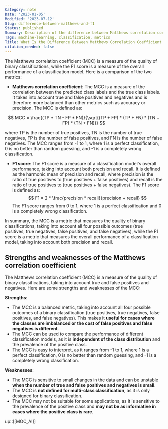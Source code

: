 ```yaml
---
Category: note
Date: '2023-01-05'
Modified: '2023-07-12'
Slug: difference-between-matthews-and-f1
Status: published
Summary: Description of the difference between Matthews correlation coefficient and F1
Tags: machine-learning, classification, metrics
Title: What Is the Difference Between Matthews Correlation Coefficient and F1 Metrics
citation_needed: false
---
```


The Matthews correlation coefficient (MCC) is a measure of the quality of binary classifications, while the F1 score is a measure of the overall performance of a classification model. Here is a comparison of the two metrics:

-   **Matthews correlation coefficient**: The MCC is a measure of the correlation between the predicted class labels and the true class labels. It takes into account true and false positives and negatives and is therefore more balanced than other metrics such as accuracy or precision. The MCC is defined as:

$$
MCC = \frac{(TP * TN - FP * FN)}{\sqrt{(TP + FP) * (TP + FN) * (TN + FP) * (TN + FN)}}
$$

where TP is the number of true positives, TN is the number of true negatives, FP is the number of false positives, and FN is the number of false negatives. The MCC ranges from -1 to 1, where 1 is a perfect classification, 0 is no better than random guessing, and -1 is a completely wrong classification.

-   **F1 score**: The F1 score is a measure of a classification model's overall performance, taking into account both precision and recall. It is defined as the harmonic mean of precision and recall, where precision is the ratio of true positives to (true positives + false positives) and recall is the ratio of true positives to (true positives + false negatives). The F1 score is defined as:
$$
F1 = 2 * \frac{precision * recall}{precision + recall}
$$
The F1 score ranges from 0 to 1, where 1 is a perfect classification and 0 is a completely wrong classification.

In summary, the MCC is a metric that measures the quality of binary classifications, taking into account all four possible outcomes (true positives, true negatives, false positives, and false negatives), while the F1 score is a metric that measures the overall performance of a classification model, taking into account both precision and recall.

## Strengths and weaknesses of the Matthews correlation coefficient
The Matthews correlation coefficient (MCC) is a measure of the quality of binary classifications, taking into account true and false positives and negatives. Here are some strengths and weaknesses of the MCC:

**Strengths**:

-   The MCC is a balanced metric, taking into account all four possible outcomes of a binary classification (true positives, true negatives, false positives, and false negatives). This makes it **useful for cases where the classes are imbalanced or the cost of false positives and false negatives is different**.
-   The MCC can be used to compare the performance of different classification models, as it is **independent of the class distribution** and the prevalence of the positive class.
-   The MCC is easy to interpret, as it ranges from -1 to 1, where 1 is a perfect classification, 0 is no better than random guessing, and -1 is a completely wrong classification.

**Weaknesses**:

-   The MCC is sensitive to small changes in the data and can be unstable **when the number of true and false positives and negatives is small**.
-   The MCC is **not defined for multi-class classification**, as it is only designed for binary classification.
-   The MCC may not be suitable for some applications, as it is sensitive to the prevalence of the positive class and **may not be as informative in cases where the positive class is rare**.

up::[[MOC_AI]]